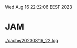 Wed Aug 16 22:22:06 EEST 2023
# JAM
<a href='./cache/202308/16_22.log'>./cache/202308/16_22.log</a>
